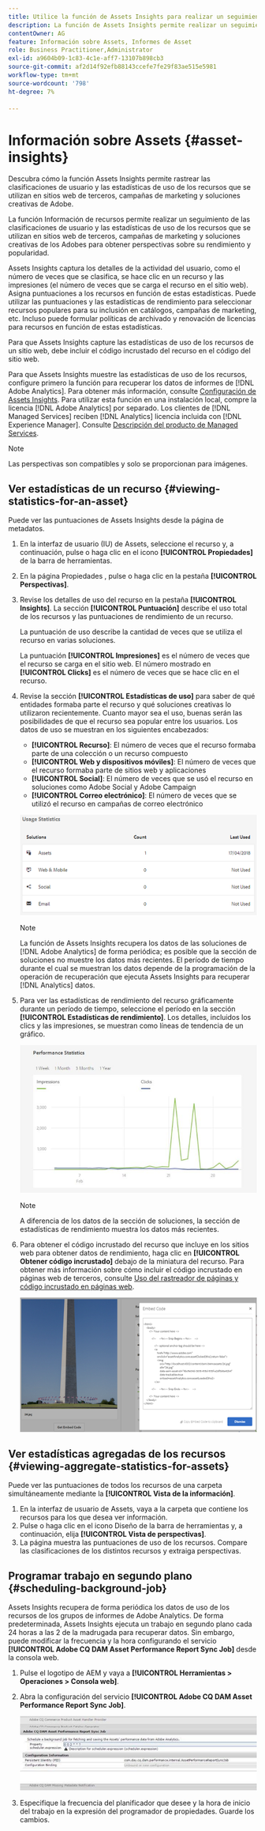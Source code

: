 ```yaml
---
title: Utilice la función de Assets Insights para realizar un seguimiento del uso de las imágenes
description: La función de Assets Insights permite realizar un seguimiento de las clasificaciones de los usuarios y las estadísticas de uso de las imágenes que se usan en sitios web de terceros, campañas de marketing y soluciones creativas de los Adobes.
contentOwner: AG
feature: Información sobre Assets, Informes de Asset
role: Business Practitioner,Administrator
exl-id: a9604b09-1c83-4c1e-aff7-13107b898cb3
source-git-commit: af2d14f92efb88143ccefe7fe29f83ae515e5981
workflow-type: tm+mt
source-wordcount: '798'
ht-degree: 7%

---
```


# Información sobre Assets {#asset-insights}

Descubra cómo la función Assets Insights permite rastrear las clasificaciones de usuario y las estadísticas de uso de los recursos que se utilizan en sitios web de terceros, campañas de marketing y soluciones creativas de Adobe.

La función Información de recursos permite realizar un seguimiento de las clasificaciones de usuario y las estadísticas de uso de los recursos que se utilizan en sitios web de terceros, campañas de marketing y soluciones creativas de los Adobes para obtener perspectivas sobre su rendimiento y popularidad.

Assets Insights captura los detalles de la actividad del usuario, como el número de veces que se clasifica, se hace clic en un recurso y las impresiones (el número de veces que se carga el recurso en el sitio web). Asigna puntuaciones a los recursos en función de estas estadísticas. Puede utilizar las puntuaciones y las estadísticas de rendimiento para seleccionar recursos populares para su inclusión en catálogos, campañas de marketing, etc. Incluso puede formular políticas de archivado y renovación de licencias para recursos en función de estas estadísticas.

Para que Assets Insights capture las estadísticas de uso de los recursos de un sitio web, debe incluir el código incrustado del recurso en el código del sitio web.

Para que Assets Insights muestre las estadísticas de uso de los recursos, configure primero la función para recuperar los datos de informes de [!DNL Adobe Analytics]. Para obtener más información, consulte [Configuración de Assets Insights](touch-ui-configuring-asset-insights.md). Para utilizar esta función en una instalación local, compre la licencia [!DNL Adobe Analytics] por separado. Los clientes de [!DNL Managed Services] reciben [!DNL Analytics] licencia incluida con [!DNL Experience Manager]. Consulte [Descripción del producto de Managed Services](https://helpx.adobe.com/legal/product-descriptions/adobe-experience-manager-managed-services.html).

>[!NOTE]
>
>Las perspectivas son compatibles y solo se proporcionan para imágenes.

## Ver estadísticas de un recurso {#viewing-statistics-for-an-asset}

Puede ver las puntuaciones de Assets Insights desde la página de metadatos.

1. En la interfaz de usuario (IU) de Assets, seleccione el recurso y, a continuación, pulse o haga clic en el icono **[!UICONTROL Propiedades]** de la barra de herramientas.
1. En la página Propiedades , pulse o haga clic en la pestaña **[!UICONTROL Perspectivas]**.
1. Revise los detalles de uso del recurso en la pestaña **[!UICONTROL Insights]**. La sección **[!UICONTROL Puntuación]** describe el uso total de los recursos y las puntuaciones de rendimiento de un recurso.

   La puntuación de uso describe la cantidad de veces que se utiliza el recurso en varias soluciones.

   La puntuación **[!UICONTROL Impresiones]** es el número de veces que el recurso se carga en el sitio web. El número mostrado en **[!UICONTROL Clicks]** es el número de veces que se hace clic en el recurso.

1. Revise la sección **[!UICONTROL Estadísticas de uso]** para saber de qué entidades formaba parte el recurso y qué soluciones creativas lo utilizaron recientemente. Cuanto mayor sea el uso, buenas serán las posibilidades de que el recurso sea popular entre los usuarios. Los datos de uso se muestran en los siguientes encabezados:

   * **[!UICONTROL Recurso]**: El número de veces que el recurso formaba parte de una colección o un recurso compuesto
   * **[!UICONTROL Web y dispositivos móviles]**: El número de veces que el recurso formaba parte de sitios web y aplicaciones
   * **[!UICONTROL Social]**: El número de veces que se usó el recurso en soluciones como Adobe Social y Adobe Campaign
   * **[!UICONTROL Correo electrónico]**: El número de veces que se utilizó el recurso en campañas de correo electrónico

   ![usage_statistics](assets/usage_statistics.png)

   >[!NOTE]
   >
   >La función de Assets Insights recupera los datos de las soluciones de [!DNL Adobe Analytics] de forma periódica; es posible que la sección de soluciones no muestre los datos más recientes. El período de tiempo durante el cual se muestran los datos depende de la programación de la operación de recuperación que ejecuta Assets Insights para recuperar [!DNL Analytics] datos.

1. Para ver las estadísticas de rendimiento del recurso gráficamente durante un período de tiempo, seleccione el período en la sección **[!UICONTROL Estadísticas de rendimiento]**. Los detalles, incluidos los clics y las impresiones, se muestran como líneas de tendencia de un gráfico.

   ![Chlimage_1-3](assets/chlimage_1-3.jpeg)

   >[!NOTE]
   >
   >A diferencia de los datos de la sección de soluciones, la sección de estadísticas de rendimiento muestra los datos más recientes.

1. Para obtener el código incrustado del recurso que incluye en los sitios web para obtener datos de rendimiento, haga clic en **[!UICONTROL Obtener código incrustado]** debajo de la miniatura del recurso. Para obtener más información sobre cómo incluir el código incrustado en páginas web de terceros, consulte [Uso del rastreador de páginas y código incrustado en páginas web](touch-ui-using-page-tracker.md).

   ![chlimage_1-303](assets/chlimage_1-303.png)

## Ver estadísticas agregadas de los recursos {#viewing-aggregate-statistics-for-assets}

Puede ver las puntuaciones de todos los recursos de una carpeta simultáneamente mediante la **[!UICONTROL Vista de la información]**.

1. En la interfaz de usuario de Assets, vaya a la carpeta que contiene los recursos para los que desea ver información.
1. Pulse o haga clic en el icono Diseño de la barra de herramientas y, a continuación, elija **[!UICONTROL Vista de perspectivas]**.
1. La página muestra las puntuaciones de uso de los recursos. Compare las clasificaciones de los distintos recursos y extraiga perspectivas.

## Programar trabajo en segundo plano {#scheduling-background-job}

Assets Insights recupera de forma periódica los datos de uso de los recursos de los grupos de informes de Adobe Analytics. De forma predeterminada, Assets Insights ejecuta un trabajo en segundo plano cada 24 horas a las 2 de la madrugada para recuperar datos. Sin embargo, puede modificar la frecuencia y la hora configurando el servicio **[!UICONTROL Adobe CQ DAM Asset Performance Report Sync Job]** desde la consola web.

1. Pulse el logotipo de AEM y vaya a **[!UICONTROL Herramientas > Operaciones > Consola web]**.
1. Abra la configuración del servicio **[!UICONTROL Adobe CQ DAM Asset Performance Report Sync Job]**.

   ![chlimage_1-304](assets/chlimage_1-304.png)

1. Especifique la frecuencia del planificador que desee y la hora de inicio del trabajo en la expresión del programador de propiedades. Guarde los cambios.
